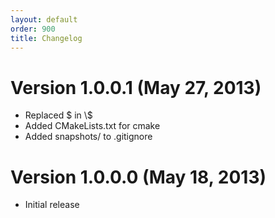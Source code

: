 ```yaml
---
layout: default
order: 900
title: Changelog
---
```

# Version 1.0.0.1 (May 27, 2013)

* Replaced $ in \\$
* Added CMakeLists.txt for cmake
* Added snapshots/ to .gitignore

# Version 1.0.0.0 (May 18, 2013)

* Initial release
